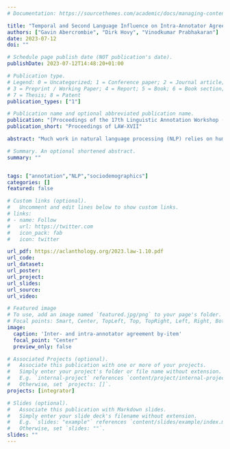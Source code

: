 ```yaml
---
# Documentation: https://sourcethemes.com/academic/docs/managing-content/

title: "Temporal and Second Language Influence on Intra-Annotator Agreement and Stability in Hate Speech Labelling"
authors: ["Gavin Abercrombie", "Dirk Hovy", "Vinodkumar Prabhakaran"]
date: 2023-07-12
doi: ""

# Schedule page publish date (NOT publication's date).
publishDate: 2023-07-12T14:48:20+01:00

# Publication type.
# Legend: 0 = Uncategorized; 1 = Conference paper; 2 = Journal article;
# 3 = Preprint / Working Paper; 4 = Report; 5 = Book; 6 = Book section;
# 7 = Thesis; 8 = Patent
publication_types: ["1"]

# Publication name and optional abbreviated publication name.
publication: "[Proceedings of the 17th Linguistic Annotation Workshop (LAW-XVII)](https://aclanthology.org/2023.law-1.10/)"
publication_short: "Proceedings of LAW-XVII"

abstract: "Much work in natural language processing (NLP) relies on human annotation. The majority of this implicitly assumes that annotator’s labels are temporally stable, although the reality is that human judgements are rarely consistent over time. As a subjective annotation task, hate speech labels depend on annotator’s emotional and moral reactions to the language used to convey the message. Studies in Cognitive Science reveal a ‘foreign language effect’, whereby people take differing moral positions and perceive offensive phrases to be weaker in their second languages. Does this affect annotations as well? We conduct an experiment to investigate the impacts of (1) time and (2) different language conditions (English and German) on measurements of intra-annotator agreement in a hate speech labelling task. While we do not observe the expected lower stability in the different language condition, we find that overall agreement is significantly lower than is implicitly assumed in annotation tasks, which has important implications for dataset reproducibility in NLP."

# Summary. An optional shortened abstract.
summary: ""


tags: ["annotation","NLP","sociodemographics"]
categories: []
featured: false

# Custom links (optional).
#   Uncomment and edit lines below to show custom links.
# links:
# - name: Follow
#   url: https://twitter.com
#   icon_pack: fab
#   icon: twitter

url_pdf: https://aclanthology.org/2023.law-1.10.pdf
url_code:
url_dataset:
url_poster:
url_project:
url_slides:
url_source:
url_video:

# Featured image
# To use, add an image named `featured.jpg/png` to your page's folder.
# Focal points: Smart, Center, TopLeft, Top, TopRight, Left, Right, BottomLeft, Bottom, BottomRight.
image:
  caption: 'Inter- and intra-annotator agreement by-item'
  focal_point: "Center"
  preview_only: false

# Associated Projects (optional).
#   Associate this publication with one or more of your projects.
#   Simply enter your project's folder or file name without extension.
#   E.g. `internal-project` references `content/project/internal-project/index.md`.
#   Otherwise, set `projects: []`.
projects: [integrator]

# Slides (optional).
#   Associate this publication with Markdown slides.
#   Simply enter your slide deck's filename without extension.
#   E.g. `slides: "example"` references `content/slides/example/index.md`.
#   Otherwise, set `slides: ""`.
slides: ""
---
```

